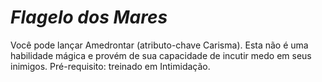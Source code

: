 # *Flagelo dos Mares*

Você pode lançar Amedrontar (atributo-chave Carisma). Esta não é uma habilidade mágica e provém de sua capacidade de incutir medo em seus inimigos. Pré-requisito: treinado em Intimidação.